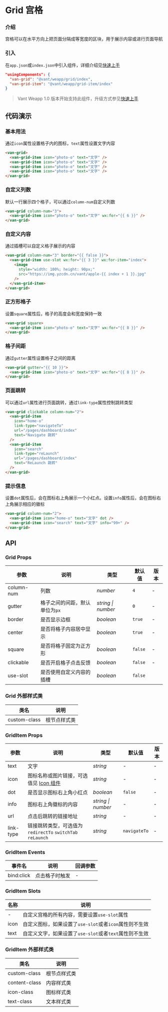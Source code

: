 # Grid 宫格

### 介绍

宫格可以在水平方向上把页面分隔成等宽度的区块，用于展示内容或进行页面导航

### 引入

在`app.json`或`index.json`中引入组件，详细介绍见[快速上手](#/quickstart#yin-ru-zu-jian)

```json
"usingComponents": {
  "van-grid": "@vant/weapp/grid/index",
  "van-grid-item": "@vant/weapp/grid-item/index"
}
```

> Vant Weapp 1.0 版本开始支持此组件，升级方式参见[快速上手](#/quickstart)

## 代码演示

### 基本用法

通过`icon`属性设置格子内的图标，`text`属性设置文字内容

```html
<van-grid>
  <van-grid-item icon="photo-o" text="文字" />
  <van-grid-item icon="photo-o" text="文字" />
  <van-grid-item icon="photo-o" text="文字" />
  <van-grid-item icon="photo-o" text="文字" />
</van-grid>
```

### 自定义列数

默认一行展示四个格子，可以通过`column-num`自定义列数

```html
<van-grid column-num="3">
  <van-grid-item icon="photo-o" text="文字" wx:for="{{ 6 }}" />
</van-grid>
```

### 自定义内容

通过插槽可以自定义格子展示的内容

```html
<van-grid column-num="3" border="{{ false }}">
  <van-grid-item use-slot wx:for="{{ 3 }}" wx:for-item="index">
    <image
      style="width: 100%; height: 90px;"
      src="https://img.yzcdn.cn/vant/apple-{{ index + 1 }}.jpg"
    />
  </van-grid-item>
</van-grid>
```

### 正方形格子

设置`square`属性后，格子的高度会和宽度保持一致

```html
<van-grid square>
  <van-grid-item icon="photo-o" text="文字" wx:for="{{ 8 }}" />
</van-grid>
```

### 格子间距

通过`gutter`属性设置格子之间的距离

```html
<van-grid gutter="{{ 10 }}">
  <van-grid-item icon="photo-o" text="文字" wx:for="{{ 8 }}" />
</van-grid>
```

### 页面跳转

可以通过`url`属性进行页面跳转，通过`link-type`属性控制跳转类型

```html
<van-grid clickable column-num="2">
  <van-grid-item
    icon="home-o"
    link-type="navigateTo"
    url="/pages/dashboard/index"
    text="Navigate 跳转"
  />
  <van-grid-item
    icon="search"
    link-type="reLaunch"
    url="/pages/dashboard/index"
    text="ReLaunch 跳转"
  />
</van-grid>
```

### 提示信息

设置`dot`属性后，会在图标右上角展示一个小红点。设置`info`属性后，会在图标右上角展示相应的徽标

```html
<van-grid column-num="2">
  <van-grid-item icon="home-o" text="文字" dot />
  <van-grid-item icon="search" text="文字" info="99+" />
</van-grid>
```

## API

### Grid Props

| 参数 | 说明 | 类型 | 默认值 | 版本 |
|-----------|-----------|-----------|-------------|-------------|
| column-num | 列数 | *number* | `4` | - |
| gutter | 格子之间的间距，默认单位为`px` | *string \| number* | `0` | - |
| border | 是否显示边框 | *boolean* | `true` | - |
| center | 是否将格子内容居中显示 | *boolean* | `true`  | - |
| square | 是否将格子固定为正方形 | *boolean* | `false` | - |
| clickable  | 是否开启格子点击反馈 | *boolean* | `false` | - |
| use-slot | 是否使用自定义内容的插槽 | *boolean* | `false` |

### Grid 外部样式类

| 类名 | 说明 |
|-----------|-----------|
| custom-class | 根节点样式类 |

### GridItem Props

| 参数 | 说明 | 类型 | 默认值 | 版本 |
|-----------|-----------|-----------|-------------|-------------|
| text | 文字 | *string* | - | - |
| icon | 图标名称或图片链接，可选值见 [Icon 组件](#/icon) | *string* | - | - |
| dot | 是否显示图标右上角小红点 | *boolean* | `false` | - |
| info | 图标右上角徽标的内容 | *string \| number* | - | - |
| url | 点击后跳转的链接地址 | *string* | - | -    |
| link-type | 链接跳转类型，可选值为 `redirectTo` `switchTab` `reLaunch` | *string* | `navigateTo` | - |

### GridItem Events

| 事件名 | 说明 | 回调参数 |
|-----------|-----------|-----------|
| bind:click | 点击格子时触发 | - |

### GridItem Slots

| 名称 | 说明 |
|-----------|-----------|
| - | 自定义宫格的所有内容，需要设置`use-slot`属性 |
| icon | 自定义图标，如果设置了`use-slot`或者`icon`属性则不生效 |
| text | 自定义文字，如果设置了`use-slot`或者`text`属性则不生效 |

### GridItem 外部样式类

| 类名 | 说明 |
|-----------|-----------|
| custom-class | 根节点样式类 |
| content-class | 内容样式类 |
| icon-class | 图标样式类 |
| text-class | 文本样式类 |
